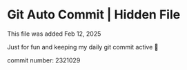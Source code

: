 # Git Auto Commit | Hidden File

This file was added Feb 12, 2025

Just for fun and keeping my daily git commit active 🤪

commit number: 2321029
